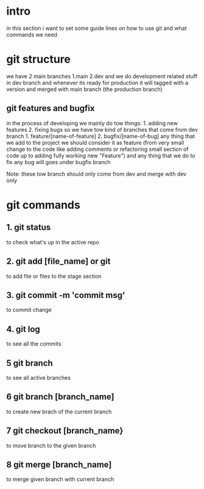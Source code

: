 # intro

in this section i want to set some guide lines on how to use git and what commands we need

# git structure

we have 2 main branches 1.main 2.dev and we do development related stuff in dev branch and whenever its ready for production it will tagged with a version and merged with main branch (the production branch) 

## git features and bugfix

in the process of developing we mainly do tow things:
    1. adding new features
    2. fixing bugs
so we have tow kind of branches that come from dev branch 
    1. feature/[name-of-feature]
    2. bugfix/[name-of-bug]
any thing that we add to the project we should consider it as feature (from very small change to the code like adding comments or refactoring small section of code up to adding fully working new "Feature")
and any thing that we do to fix any bug will goes under bugfix branch

Note: these tow branch should only come from dev and merge with dev only

# git commands

## 1. git status

to check what's up in the active repo

## 2. git add [file_name] or git

to add file or files to the stage section

## 3. git commit -m 'commit msg'

to commit change

## 4. git log

to see all the commits

## 5 git branch

to see all active branches

## 6 git branch [branch_name]

to create new brach of the current branch

## 7 git checkout [branch_name}

to move branch to the given branch

## 8 git merge [branch_name]

to merge given branch with current branch

